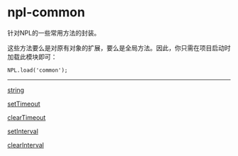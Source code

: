 # npl-common

针对NPL的一些常用方法的封装。

这些方法要么是对原有对象的扩展，要么是全局方法。因此，你只需在项目启动时加载此模块即可：

    NPL.load('common');

*****

[string](https://github.com/caoyongfeng0214/nplcommon/wiki/string)

[setTimeout](https://github.com/caoyongfeng0214/nplcommon/wiki/setTimeout)

[clearTimeout](https://github.com/caoyongfeng0214/nplcommon/wiki/clearTimeout)

[setInterval](https://github.com/caoyongfeng0214/nplcommon/wiki/setInterval)

[clearInterval](https://github.com/caoyongfeng0214/nplcommon/wiki/clearInterval)

